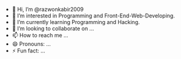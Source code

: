- 👋 Hi, I’m @razwonkabir2009
- 👀 I’m interested in Programming and Front-End-Web-Developing.
- 🌱 I’m currently learning Programming and Hacking.
- 💞️ I’m looking to collaborate on ...
- 📫 How to reach me ...
- 😄 Pronouns: ...
- ⚡ Fun fact: ...

<!---
razwonkabir2009/razwonkabir2009 is a ✨ special ✨ repository because its `README.md` (this file) appears on your GitHub profile.
You can click the Preview link to take a look at your changes.
--->
